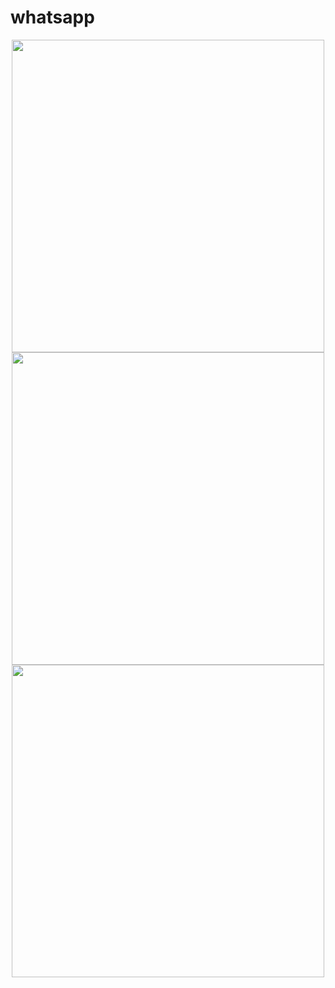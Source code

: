 # whatsapp
<p align ="center">
<img height=500 src ="https://user-images.githubusercontent.com/44140921/121149912-c7d66980-c862-11eb-92d9-a63781ef0a21.jpg">
<img height=500 src ="https://user-images.githubusercontent.com/44140921/121149903-c4db7900-c862-11eb-9b2e-227b5b0aa34b.jpg"> 
<img height=500 src ="https://user-images.githubusercontent.com/44140921/121149932-cc028700-c862-11eb-805b-b68b03c446cb.jpg"> 
</p>
